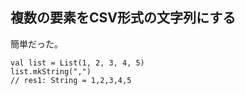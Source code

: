 

## 複数の要素をCSV形式の文字列にする


簡単だった。

    val list = List(1, 2, 3, 4, 5)
    list.mkString(",")
    // res1: String = 1,2,3,4,5
